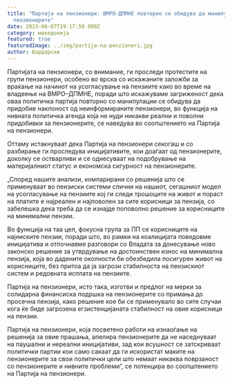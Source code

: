 ```yaml
---
title: "Партија на пензионери: ВМРО-ДПМНЕ повторно се обидува да манипулира со
  пензионерите"
date: 2023-08-07T19:17:59.990Z
category: македонија
featured: true
featuredImage: ../img/partija-na-penzioneri.jpg
author: Вардарски
---
```

<!--StartFragment-->

Партијата на пензионери, со внимание, ги проследи протестите на групи пензионери, особено во врска со искажаните заложби за враќање на начинот на усогласување на пензиите како во време на владеење на ВМРО–ДПМНЕ, поради што искажуваме загриженост дека оваа политичка партија повторно со манипулации се обидува да придобие наклоност од неинформираните пензионери, во функција на нивната политичка агенда која не нуди никакви реални и поволни придобивки за пензионерите, се наведува во соопштението на Партија на пензионери.

Оттаму истакнуваат дека Партија на пензионери секогаш и со разбирање ги проследува иницијативите, кои доаѓаат од пензионерите, доколку се остварливи и се однесуваат на подобрување на материјалниот статус и економска сигурност на пензионерите.

„Според нашите анализи, компарирани со решенија што се применуваат во пензиски системи слични на нашиот, сегашниот модел на усогласување на пензиите кој ги следи трошоците на живот и пораст на платите е најреален и најповолен за сите корисници за пензија, со забелешка дека треба да се изнајде поповолно решение за корисниците на минимални пензии.

Во функција на таа цел, фокусна група за ПП се корисниците на најниските пензии, поради што, во рамки на коалицијата поведовме иницијатива и отпочнавме разговори со Владата за донесување ново законско решение за утврдување на достоинствен износ на минимална пензија, која во дадените околности би обезбедила посигурен живот на корисниците, без притоа да ја загрози стабилноста на пензискиот систем и редовната исплата на пензиите.

Партија на пензионери, исто така, изготви и предлог на мерки за солидарна финансиска подршка на пензионерите со примања до просечна пензија, како решение кое би се применувало во сите случаи кога ќе биде загрозена егзистенцијаната стабилност на овие корисници на пензии.

Партија на пензионери, која посветено работи на изнаоѓање на решенија за овие прашања, апелира пензионерите да не наседнуваат на паушални и нереални иницијативи, зад кои всушност се затскриваат политички партии кои само сакаат да ги искористат маките на пензионерите за свои политички цели што немаат никаква поврзаност со пензионерите и нивните проблеми“, се потенцира во соопштението на Партија на пензионери.

<!--EndFragment-->